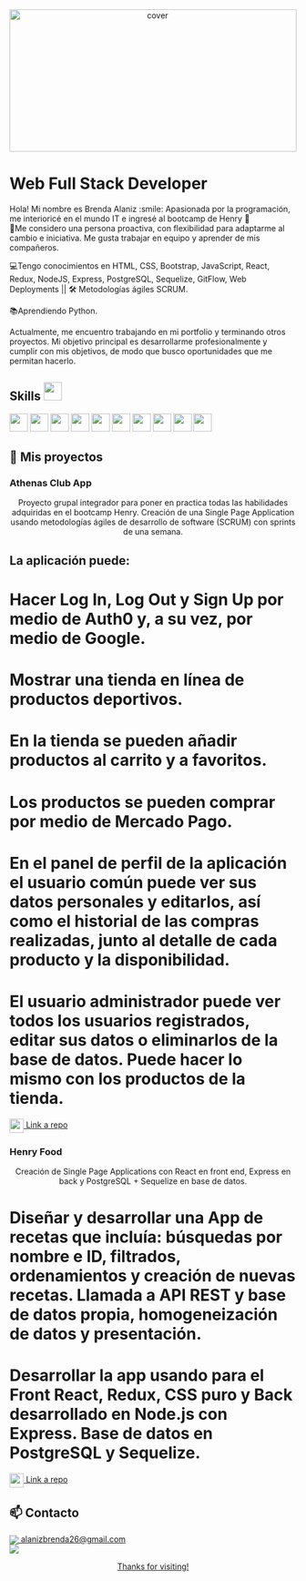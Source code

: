 <div align="center">
<img width="100%" height = "250px" src="https://www.thegreatpearler.com/pluriverse/wp-content/uploads/sites/5/2021/10/hello-world.gif" alt="cover" />
</div>

<h1>Web Full Stack Developer</h1>
<p align='center'>
</p>

<div size='20px'> 
Hola! Mi nombre es Brenda Alaniz :smile: 
Apasionada por la programación, me interioricé en el mundo IT e ingresé al bootcamp de Henry 🚀
<br>
🙋Me considero una persona proactiva, con flexibilidad para adaptarme al cambio e iniciativa. Me gusta trabajar en equipo y aprender de mis compañeros.

💻Tengo conocimientos en HTML, CSS, Bootstrap, JavaScript, React, Redux, NodeJS, Express, PostgreSQL, Sequelize, GitFlow, Web Deployments || 🛠 Metodologías ágiles SCRUM.

📚Aprendiendo Python.

Actualmente, me encuentro trabajando en mi portfolio y terminando otros proyectos. Mi objetivo principal es desarrollarme profesionalmente y cumplir con mis objetivos, de modo que busco oportunidades que me permitan hacerlo. 

</div>

<h2> Skills <img src = "https://media2.giphy.com/media/QssGEmpkyEOhBCb7e1/giphy.gif?cid=ecf05e47a0n3gi1bfqntqmob8g9aid1oyj2wr3ds3mg700bl&rid=giphy.gif" width = 32px> </h2>
<div justify-content = "space-arround">

<img width ='32px' src ='https://raw.githubusercontent.com/rahulbanerjee26/githubAboutMeGenerator/main/icons/html.svg'> <img width ='32px' src ='https://raw.githubusercontent.com/rahulbanerjee26/githubAboutMeGenerator/main/icons/javascript.svg'> <img width ='32px' src ='https://raw.githubusercontent.com/rahulbanerjee26/githubAboutMeGenerator/main/icons/css.svg'> <img width ='32px' src ='https://raw.githubusercontent.com/rahulbanerjee26/githubAboutMeGenerator/main/icons/express.svg'> <img width ='32px' src ='https://raw.githubusercontent.com/rahulbanerjee26/githubAboutMeGenerator/main/icons/nodejs.svg'>  <img width ='32px' src ='https://raw.githubusercontent.com/rahulbanerjee26/githubAboutMeGenerator/main/icons/postman.svg'>  <img width ='32px' src ='https://raw.githubusercontent.com/rahulbanerjee26/githubAboutMeGenerator/main/icons/postgresql.svg'>  <img width ='32px' src ='https://raw.githubusercontent.com/rahulbanerjee26/githubAboutMeGenerator/main/icons/reactjs.svg'>  <img width ='32px' src ='https://raw.githubusercontent.com/rahulbanerjee26/githubAboutMeGenerator/main/icons/redux.svg'>  <img width ='32px' src ='https://raw.githubusercontent.com/rahulbanerjee26/githubAboutMeGenerator/main/icons/bootstrap.svg'>

</div>

<h2> 📌 Mis proyectos </h2>

### Athenas Club App
<div>
<p align='center'> 
Proyecto grupal integrador para poner en practica todas las habilidades adquiridas en el bootcamp Henry. Creación de una Single Page Application usando metodologías ágiles de desarrollo de software (SCRUM) con sprints de una semana.
<p/>
</div>

## La aplicación puede:
# Hacer Log In, Log Out y Sign Up por medio de Auth0 y, a su vez, por medio de Google.
# Mostrar una tienda en línea de productos deportivos.
# En la tienda se pueden añadir productos al carrito y a favoritos.
# Los productos se pueden comprar por medio de Mercado Pago.
# En el panel de perfil de la aplicación el usuario común puede ver sus datos personales y editarlos, así como el historial de las compras realizadas, junto al detalle de cada producto y la disponibilidad.
# El usuario administrador puede ver todos los usuarios registrados, editar sus datos o eliminarlos de la base de datos. Puede hacer lo mismo con los productos de la tienda.

<a href="https://github.com/MATarg81/proyecto-final">
      <img align="center" src="https://user-images.githubusercontent.com/76783198/183681387-b4432771-313b-4527-a157-75786233b3b0.svg" width="25" height="25"/>
      Link a repo
</a>


### Henry Food
<div>
<p align='center'>
Creación de Single Page Applications con React en front end, Express en back y PostgreSQL + Sequelize en base de datos.
<p/>
<div/>

# Diseñar y desarrollar una App de recetas que incluía: búsquedas por nombre e ID, filtrados, ordenamientos y creación de nuevas recetas. Llamada a API REST y base de datos propia, homogeneización de datos y presentación.
# Desarrollar la app usando para el Front React, Redux, CSS puro y Back desarrollado en Node.js con Express. Base de datos en PostgreSQL y Sequelize.

<a href="https://github.com/Macrofago096/Proyecto-Individual-Food">
      <img align="center" src="https://user-images.githubusercontent.com/76783198/183681387-b4432771-313b-4527-a157-75786233b3b0.svg" width="25" height="25"/>
      Link a repo
</a>
<br>

## 📫 Contacto

<p>
    <a href="https://alanizbrenda26@gmail.com">
      <img align="center" src="https://user-images.githubusercontent.com/76783198/182482940-c4a2a044-de93-4450-b354-9628cbb175c9.svg"/>
     alanizbrenda26@gmail.com
    </a>    
    <br>
    <a href="https://www.linkedin.com/in/brenda-c-alaniz-/">
      <img align="center" src="https://user-images.githubusercontent.com/76783198/182481396-19c89e94-f3ba-4e33-9df4-f5b7a094cf8f.svg"/>
<p/>

<footer align='center'>Thanks for visiting!</footer>
